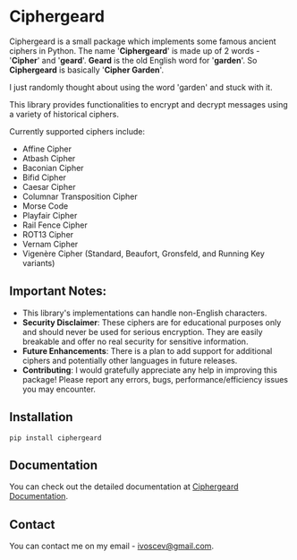 Ciphergeard
====================

Ciphergeard is a small package which implements some famous ancient ciphers in Python.
The name '**Ciphergeard**' is made up of 2 words - '**Cipher**' and '**geard**'.
**Geard** is the old English word for '**garden**'. So **Ciphergeard** is basically '**Cipher Garden**'.

I just randomly thought about using the word 'garden' and stuck with it.

This library provides functionalities to encrypt and decrypt messages using a variety of historical ciphers.

Currently supported ciphers include:

- Affine Cipher
- Atbash Cipher
- Baconian Cipher
- Bifid Cipher
- Caesar Cipher
- Columnar Transposition Cipher
- Morse Code
- Playfair Cipher
- Rail Fence Cipher
- ROT13 Cipher
- Vernam Cipher
- Vigenère Cipher (Standard, Beaufort, Gronsfeld, and Running Key variants)

## Important Notes:

- This library's implementations can handle non-English characters.
- **Security Disclaimer**: These ciphers are for educational purposes only and should never be used for serious encryption. They are easily breakable and offer no real security for sensitive information.
- **Future Enhancements**: There is a plan to add support for additional ciphers and potentially other languages in future releases.
- **Contributing**: I would gratefully appreciate any help in improving this package! Please report any errors, bugs, performance/efficiency issues you may encounter.

## Installation

`pip install ciphergeard`

## Documentation

You can check out the detailed documentation at [Ciphergeard Documentation](https://ciphergeard.readthedocs.io/en/latest/index.html).

## Contact

You can contact me on my email - ivoscev@gmail.com.
